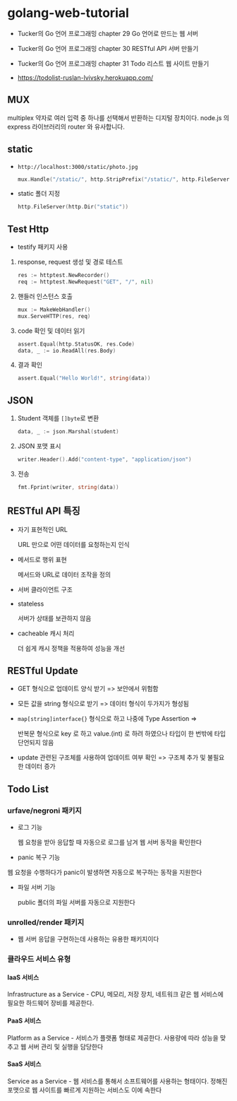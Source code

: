 # golang-web-tutorial
- Tucker의 Go 언어 프로그래밍 chapter 29 Go 언어로 만드는 웹 서버

- Tucker의 Go 언어 프로그래밍 chapter 30 RESTful API 서버 만들기
- Tucker의 Go 언어 프로그래밍 chapter 31 Todo 리스트 웹 사이트 만들기
- https://todolist-ruslan-lvivsky.herokuapp.com/

## MUX

multiplex 약자로 여러 입력 중 하나를 선택해서 반환하는 디지털 장치이다. node.js 의 express 라이브러리의 router 와 유사합니다.

## static

- `http://localhost:3000/static/photo.jpg`

  ```go
  mux.Handle("/static/", http.StripPrefix("/static/", http.FileServer(http.Dir("static"))))
  ```

- static 폴더 지정 

  ```go
  http.FileServer(http.Dir("static"))
  ```

## Test Http

- testify 패키지 사용

1. response, request 생성 및 경로 테스트

   ```go
   res := httptest.NewRecorder()
   req := httptest.NewRequest("GET", "/", nil)
   ```

2. 핸들러 인스턴스 호출

   ```go
   mux := MakeWebHandler()
   mux.ServeHTTP(res, req)
   ```

3. code 확인 및 데이터 읽기

   ```go
   assert.Equal(http.StatusOK, res.Code)
   data, _ := io.ReadAll(res.Body)
   ```

4. 결과 확인

   ```go
   assert.Equal("Hello World!", string(data))
   ```

## JSON

1. Student 객체를 `[]byte`로 변환

   ```go
   data, _ := json.Marshal(student)
   ```

2. JSON 포맷 표시

   ```go
   writer.Header().Add("content-type", "application/json")
   ```

3. 전송

   ```go
   fmt.Fprint(writer, string(data))
   ```

## RESTful API 특징

- 자기 표현적인 URL

  URL 만으로 어떤 데이터를 요청하는지 인식

- 메서드로 행위 표현

  메서드와 URL로 데이터 조작을 정의

- 서버 클라이언트 구조

- stateless

  서버가 상태를 보관하지 않음

- cacheable 캐시 처리

  더 쉽게 캐시 정책을 적용하여 성능을 개선

## RESTful Update

- GET 형식으로 업데이트 양식 받기 => 보안에서 위험함

- 모든 값을 string 형식으로 받기 => 데이터 형식이 두가지가 형성됨 

- `map[string]interface{}` 형식으로 하고 나중에 Type Assertion => 

  반복문 형식으로 key 로 하고 value.(int) 로 하려 하였으나 타입이 한 번밖에 타입 단언되지 않음

- update 관련된 구조체를 사용하여 업데이트 여부 확인 => 구조체 추가 및 불필요한 데이터 증가

  

## Todo List

### urfave/negroni 패키지

- 로그 기능 

  웹 요청을 받아 응답할 때 자동으로 로그를 남겨 웹 서버 동작을 확인한다

-  panic 복구 기능

  웹 요청을 수행하다가 panic이 발생하면 자동으로 복구하는 동작을 지원한다

- 파일 서버 기능

  public 폴더의 파일 서버를 자동으로 지원한다

### unrolled/render 패키지

- 웹 서버 응답을 구현하는데 사용하는 유용한 패키지이다

### 클라우드 서비스 유형

#### IaaS 서비스

Infrastructure as a Service -  CPU, 메모리, 저장 장치, 네트워크 같은 웹 서비스에 필요한 하드웨어 장비를 제공한다. 

#### PaaS 서비스

Platform as a Service - 서비스가 플랫폼 형태로 제공한다. 사용량에 따라 성능을 맞추고 웹 서버 관리 및 실행을 담당한다 

#### SaaS 서비스

Service as a Service - 웹 서비스를 통해서 소프트웨어를 사용하는 형태이다. 정해진 포맷으로 웹 사이트를 빠르게 지원하는 서비스도 이에 속한다
